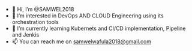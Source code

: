 - 👋 Hi, I’m @SAMWEL2018
- 👀 I’m interested in DevOps AND CLOUD Engineering using its orchestration tools
- 🌱 I’m currently learning Kubernets and CI/CD implementation, Pipeline and Jenkis
- 📫 You can reach me on samwelwafula2018@gmail.com

<!---
SAMWEL2018/SAMWEL2018 is a ✨ special ✨ repository because its `README.md` (this file) appears on your GitHub profile.
You can click the Preview link to take a look at your changes.
--->
